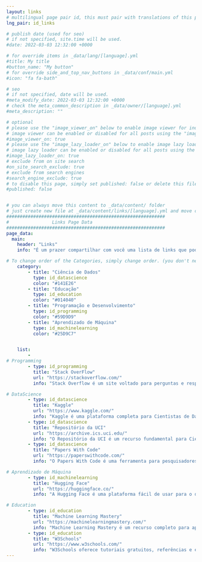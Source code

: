 ```yaml
---
layout: links
# multilingual page pair id, this must pair with translations of this page. (This name must be unique)
lng_pair: id_links

# publish date (used for seo)
# if not specified, site.time will be used.
#date: 2022-03-03 12:32:00 +0000

# for override items in _data/lang/[language].yml
#title: My title
#button_name: "My button"
# for override side_and_top_nav_buttons in _data/conf/main.yml
#icon: "fa fa-bath"

# seo
# if not specified, date will be used.
#meta_modify_date: 2022-03-03 12:32:00 +0000
# check the meta_common_description in _data/owner/[language].yml
#meta_description: ""

# optional
# please use the "image_viewer_on" below to enable image viewer for individual pages or posts (_posts/ or [language]/_posts folders).
# image viewer can be enabled or disabled for all posts using the "image_viewer_posts: true" setting in _data/conf/main.yml.
#image_viewer_on: true
# please use the "image_lazy_loader_on" below to enable image lazy loader for individual pages or posts (_posts/ or [language]/_posts folders).
# image lazy loader can be enabled or disabled for all posts using the "image_lazy_loader_posts: true" setting in _data/conf/main.yml.
#image_lazy_loader_on: true
# exclude from on site search
#on_site_search_exclude: true
# exclude from search engines
#search_engine_exclude: true
# to disable this page, simply set published: false or delete this file
#published: false


# you can always move this content to _data/content/ folder
# just create new file at _data/content/links/[language].yml and move content below.
###########################################################
#                Links Page Data
###########################################################
page_data:
  main:
    header: "Links"
    info: "É um prazer compartilhar com você uma lista de links que podem ajudá-lo(a) a aprimorar suas habilidades em machine learning, análise de dados e estatística. Sinta-se à vontade para explorar os recursos disponíveis e escolher aqueles que melhor se adequam às suas necessidades."

# To change order of the Categories, simply change order. (you don't need to change list order.)
	category:
		- title: "Ciência de Dados"
		  type: id_datascience
	      color: "#141E26"
		- title: "Educação"
	      type: id_education
	      color: "#014040"
		- title: "Programação e Desenvolvimento"
	      type: id_programming
	      color: "#59D9D9"
		- title: "Aprendizado de Máquina"
	      type: id_machinelearning
	      color: "#25D9C7"


	list:
		-
# Programming
		- type: id_programming
		  title: "Stack OverFlow"
		  url: "https://stackoverflow.com/"
		  info: "Stack Overflow é um site voltado para perguntas e respostas para profissionais e entusiastas da programação."

# DataScience
		- type: id_datascience
		  title: "Kaggle"
		  url: "https://www.kaggle.com/"
		  info: "Kaggle é uma plataforma completa para Cientistas de Dados. É uma oportunidade para aprender, colaborar e compartilhar conhecimento com outros Cientistas de Dados de todo o mundo."
		- type: id_datascience
		  title: "Repositório da UCI"
		  url: "https://archive.ics.uci.edu/"
		  info: "O Repositório da UCI é um recurso fundamental para Cientistas de Dados, pois oferece uma ampla variedade de conjuntos de dados para diversos fins."
		- type: id_datascience
		  title: "Papers With Code"
		  url: "https://paperswithcode.com/"
		  info: "O Papers With Code é uma ferramenta para pesquisadores, profissionais e estudantes de Machine Learning. É uma ótima maneira de encontrar soluções para seus problemas, aprender sobre novos métodos e técnicas e se manter atualizado com as últimas pesquisas na área."

# Aprendizado de Máquina
		- type: id_machinelearning
		  title: "Hugging Face"
		  url: "https://huggingface.co/"
		  info: "A Hugging Face é uma plataforma fácil de usar para o desenvolvimento de aplicações de aprendizado de máquina. É uma ótima opção para desenvolvedores, pesquisadores e estudantes que desejam acessar os últimos modelos de aprendizado de máquina de forma rápida e eficiente."

# Education
		- type: id_education
		  title: "Machine Learning Mastery"
		  url: "https://machinelearningmastery.com/"
		  info: "Machine Learning Mastery é um recurso completo para aprender sobre Machine Learning. É uma plataforma fácil de usar e oferece uma variedade de conteúdos para atender às suas necessidades."
		- type: id_education
		  title: "W3Schools"
		  url: "https://www.w3schools.com/"
		  info: "W3Schools oferece tutoriais gratuitos, referências e exercícios nas linguagens mais importantes da web, cobrindo a mais populares como HTML, CSS, JavaScript, Python, SQL, Java e muito mais."
---
```

